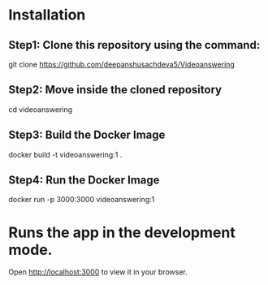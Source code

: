 # Installation
## Step1: Clone this repository using the command:
git clone https://github.com/deepanshusachdeva5/Videoanswering

## Step2: Move inside the cloned repository
cd videoanswering

## Step3: Build the Docker Image
docker build -t videoanswering:1 . 

## Step4: Run the Docker Image
docker run -p 3000:3000 videoanswering:1


# Runs the app in the development mode.
Open [http://localhost:3000](http://localhost:3000) to view it in your browser.


